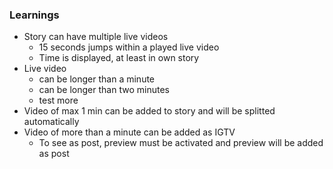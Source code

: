 ### Learnings

- Story can have multiple live videos
  - 15 seconds jumps within a played live video
  - Time is displayed, at least in own story
- Live video
  - can be longer than a minute
  - can be longer than two minutes
  - test more
- Video of max 1 min can be added to story and will be splitted automatically
- Video of more than a minute can be added as IGTV
  - To see as post, preview must be activated and preview will be added as post
